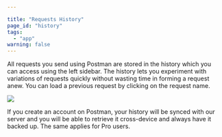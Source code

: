 ```yaml
---

title: "Requests History"
page_id: "history"
tags: 
  - "app"
warning: false
---
```


All requests you send using Postman are stored in the history which you can access using the left sidebar. The history lets you experiment with variations of requests quickly without wasting time in forming a request anew. You can load a previous request by clicking on the request name.

[![](https://www.getpostman.com/img/v1/docs/thumbs/18.png)
][0]

If you create an account on Postman, your history will be synced with our server and you will be able to retrieve it cross-device and always have it backed up. The same applies for Pro users.


[0]: https://www.getpostman.com/img/v1/docs/source/18.png
